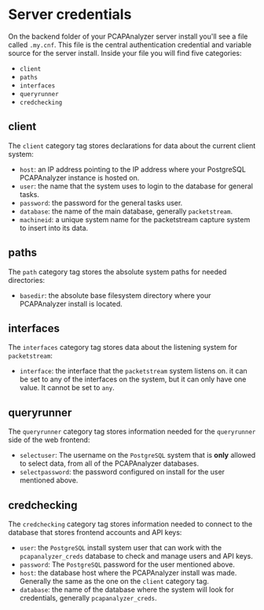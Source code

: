 # Server credentials

On the backend folder of your PCAPAnalyzer server install you'll see a file called `.my.cnf`. This file is the central authentication credential and variable source for the server install. Inside your file you will find five categories:

- `client`
- `paths`
- `interfaces`
- `queryrunner`
- `credchecking`

## client

The `client` category tag stores declarations for data about the current client system:

- `host`: an IP address pointing to the IP address where your PostgreSQL PCAPAnalyzer instance is hosted on.
- `user`: the name that the system uses to login to the database for general tasks.
- `password`: the password for the general tasks user.
- `database`: the name of the main database, generally `packetstream`.
- `machineid`: a unique system name for the packetstream capture system to insert into its data.

## paths

The `path` category tag stores the absolute system paths for needed directories:

- `basedir`: the absolute base filesystem directory where your PCAPAnalyzer install is located.

## interfaces

The `interfaces` category tag stores data about the listening system for `packetstream`:

- `interface`: the interface that the `packetstream` system listens on. it can be set to any of the interfaces on the system, but it can only have one value. It cannot be set to `any`.

## queryrunner

The `queryrunner` category tag stores information needed for the `queryrunner` side of the web frontend:

- `selectuser`: The username on the `PostgreSQL` system that is **only** allowed to select data, from all of the PCAPAnalyzer databases.
- `selectpassword`: the password configured on install for the user mentioned above.

## credchecking

The `credchecking` category tag stores information needed to connect to the database that stores frontend accounts and API keys:

- `user`: the `PostgreSQL` install system user that can work with the `pcapanalyzer_creds` database to check and manage users and API keys.
- `password`: The `PostgreSQL` password for the user mentioned above.
- `host`: the database host where the PCAPAnalyzer install was made. Generally the same as the one on the `client` category tag.
- `database`: the name of the database where the system will look for credentials, generally `pcapanalyzer_creds`.
